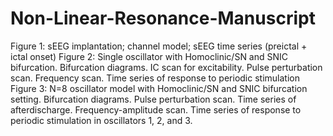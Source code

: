 # Non-Linear-Resonance-Manuscript

Figure 1: sEEG implantation; channel model; sEEG time series (preictal + ictal onset)
Figure 2: Single oscillator with Homoclinic/SN and SNIC bifurcation. Bifurcation diagrams. IC scan for excitability. Pulse perturbation scan. Frequency scan. Time series of response to periodic stimulation
Figure 3: N=8 oscillator model with Homoclinic/SN and SNIC bifurcation setting. Bifurcation diagrams. Pulse perturbation scan. Time series of afterdischarge. Frequency-amplitude scan. Time series of response to periodic stimulation in oscillators 1, 2, and 3. 
